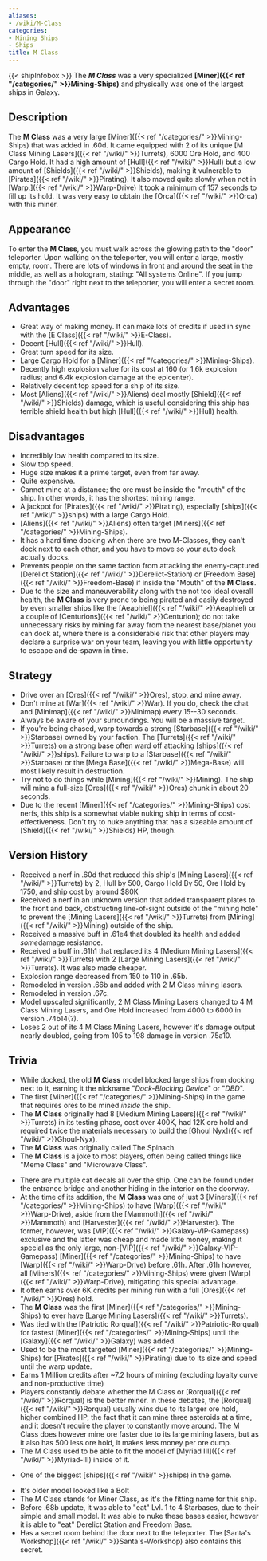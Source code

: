 ```yaml
---
aliases:
- /wiki/M-Class
categories:
- Mining Ships
- Ships
title: M Class
---
```


{{< shipInfobox >}} The **_M Class_** was a very specialized **[Miner]({{< ref "/categories/" >}}Mining-Ships)** and physically was one of the largest ships in Galaxy.

## Description

The **M Class** was a very large [Miner]({{< ref "/categories/" >}}Mining-Ships) that was added in .60d. It came equipped with 2 of its unique [M Class Mining Lasers]({{< ref "/wiki/" >}}Turrets), 6000 Ore Hold, and 400 Cargo Hold. It had a high amount of [Hull]({{< ref "/wiki/" >}}Hull) but a low amount of [Shields]({{< ref "/wiki/" >}}Shields), making it vulnerable to [Pirates]({{< ref "/wiki/" >}}Pirating). It also moved quite slowly when not in [Warp.]({{< ref "/wiki/" >}}Warp-Drive) It took a minimum of 157 seconds to fill up its hold. It was very easy to obtain the [Orca]({{< ref "/wiki/" >}}Orca) with this miner.

## Appearance

To enter the **M Class**, you must walk across the glowing path to the "door" teleporter. Upon walking on the teleporter, you will enter a large, mostly empty, room. There are lots of windows in front and around the seat in the middle, as well as a hologram, stating: "All systems Online". If you jump through the "door" right next to the teleporter, you will enter a secret room.

## Advantages

- Great way of making money. It can make lots of credits if used in sync with the [E Class]({{< ref "/wiki/" >}}E-Class).
- Decent [Hull]({{< ref "/wiki/" >}}Hull).
- Great turn speed for its size.
- Large Cargo Hold for a [Miner]({{< ref "/categories/" >}}Mining-Ships).
- Decently high explosion value for its cost at 160 (or 1.6k explosion radius; and 6.4k explosion damage at the epicenter).
- Relatively decent top speed for a ship of its size.
- Most [Aliens]({{< ref "/wiki/" >}}Aliens) deal mostly [Shield]({{< ref "/wiki/" >}}Shields) damage, which is useful considering this ship has terrible shield health but high [Hull]({{< ref "/wiki/" >}}Hull) health.

## Disadvantages

- Incredibly low health compared to its size.
- Slow top speed.
- Huge size makes it a prime target, even from far away.
- Quite expensive.
- Cannot mine at a distance; the ore must be inside the "mouth" of the ship. In other words, it has the shortest mining range.
- A jackpot for [Pirates]({{< ref "/wiki/" >}}Pirating), especially [ships]({{< ref "/wiki/" >}}ships) with a large Cargo Hold.
- [Aliens]({{< ref "/wiki/" >}}Aliens) often target [Miners]({{< ref "/categories/" >}}Mining-Ships).
- It has a hard time docking when there are two M-Classes, they can't dock next to each other, and you have to move so your auto dock actually docks.
- Prevents people on the same faction from attacking the enemy-captured [Derelict Station]({{< ref "/wiki/" >}}Derelict-Station) or [Freedom Base]({{< ref "/wiki/" >}}Freedom-Base) if inside the "Mouth" of the **M Class**.
- Due to the size and maneuverability along with the not too ideal overall health, the **M Class** is very prone to being pirated and easily destroyed by even smaller ships like the [Aeaphiel]({{< ref "/wiki/" >}}Aeaphiel) or a couple of [Centurions]({{< ref "/wiki/" >}}Centurion); do not take unnecessary risks by mining far away from the nearest base/planet you can dock at, where there is a considerable risk that other players may declare a surprise war on your team, leaving you with little opportunity to escape and de-spawn in time.

## Strategy

- Drive over an [Ores]({{< ref "/wiki/" >}}Ores), stop, and mine away.
- Don't mine at [War]({{< ref "/wiki/" >}}War). If you do, check the chat and [Minimap]({{< ref "/wiki/" >}}Minimap) every 15--30 seconds.
- Always be aware of your surroundings. You will be a massive target.
- If you're being chased, warp towards a strong [Starbase]({{< ref "/wiki/" >}}Starbase) owned by your faction. The [Turrets]({{< ref "/wiki/" >}}Turrets) on a strong base often ward off attacking [ships]({{< ref "/wiki/" >}}ships). Failure to warp to a [Starbase]({{< ref "/wiki/" >}}Starbase) or the [Mega Base]({{< ref "/wiki/" >}}Mega-Base) will most likely result in destruction.
- Try not to do things while [Mining]({{< ref "/wiki/" >}}Mining). The ship will mine a full-size [Ores]({{< ref "/wiki/" >}}Ores) chunk in about 20 seconds.
- Due to the recent [Miner]({{< ref "/categories/" >}}Mining-Ships) cost nerfs, this ship is a somewhat viable nuking ship in terms of cost-effectiveness. Don't try to nuke anything that has a sizeable amount of [Shield]({{< ref "/wiki/" >}}Shields) HP, though.

## Version History 

- Received a nerf in .60d that reduced this ship's [Mining Lasers]({{< ref "/wiki/" >}}Turrets) by 2, Hull by 500, Cargo Hold By 50, Ore Hold by 1750, and ship cost by around $80K
- Received a nerf in an unknown version that added transparent plates to the front and back, obstructing line-of-sight outside of the "mining hole" to prevent the [Mining Lasers]({{< ref "/wiki/" >}}Turrets) from [Mining]({{< ref "/wiki/" >}}Mining) outside of the ship.
- Received a massive buff in .61e4 that doubled its health and added *some*damage resistance.
- Received a buff in .61h1 that replaced its 4 [Medium Mining Lasers]({{< ref "/wiki/" >}}Turrets) with 2 [Large Mining Lasers]({{< ref "/wiki/" >}}Turrets). It was also made cheaper.
- Explosion range decreased from 150 to 110 in .65b.
- Remodeled in version .66b and added with 2 M Class mining lasers.
- Remodeled in version .67c.
- Model upscaled significantly, 2 M Class Mining Lasers changed to 4 M Class Mining Lasers, and Ore Hold increased from 4000 to 6000 in version .74b14(?).
- Loses 2 out of its 4 M Class Mining Lasers, however it's damage output nearly doubled, going from 105 to 198 damage in version .75a10.

## Trivia

- While docked, the old **M Class** model blocked large ships from docking next to it, earning it the nickname "_Dock-Blocking Device_" or "_DBD_".
- The first [Miner]({{< ref "/categories/" >}}Mining-Ships) in the game that requires ores to be mined _inside_ the ship.
- The **M Class** originally had 8 [Medium Mining Lasers]({{< ref "/wiki/" >}}Turrets) in its testing phase, cost over 400K, had 12K ore hold and required twice the materials necessary to build the [Ghoul Nyx]({{< ref "/wiki/" >}}Ghoul-Nyx).
- The **M Class** was originally called The Spinach.
- The **M Class** is a joke to most players, often being called things like "Meme Class" and "Microwave Class".

<!-- -->

- There are multiple cat decals all over the ship. One can be found under the entrance bridge and another hiding in the interior on the doorway.
- At the time of its addition, the **M Class** was one of just 3 [Miners]({{< ref "/categories/" >}}Mining-Ships) to have [Warp]({{< ref "/wiki/" >}}Warp-Drive), aside from the [Mammoth]({{< ref "/wiki/" >}}Mammoth) and [Harvester]({{< ref "/wiki/" >}}Harvester). The former, however, was [VIP]({{< ref "/wiki/" >}}Galaxy-VIP-Gamepass) exclusive and the latter was cheap and made little money, making it special as the only large, non-[VIP]({{< ref "/wiki/" >}}Galaxy-VIP-Gamepass) [Miner]({{< ref "/categories/" >}}Mining-Ships) to have [Warp]({{< ref "/wiki/" >}}Warp-Drive) before .61h. After .61h however, all [Miners]({{< ref "/categories/" >}}Mining-Ships) were given [Warp]({{< ref "/wiki/" >}}Warp-Drive), mitigating this special advantage.
- It often earns over 6K credits per mining run with a full [Ores]({{< ref "/wiki/" >}}Ores) hold.
- The **M Class** was the first [Miner]({{< ref "/categories/" >}}Mining-Ships) to ever have [Large Mining Lasers]({{< ref "/wiki/" >}}Turrets).
- Was tied with the [Patriotic Rorqual]({{< ref "/wiki/" >}}Patriotic-Rorqual) for fastest [Miner]({{< ref "/categories/" >}}Mining-Ships) until the [Galaxy]({{< ref "/wiki/" >}}Galaxy) was added.
- Used to be the most targeted [Miner]({{< ref "/categories/" >}}Mining-Ships) for [Pirates]({{< ref "/wiki/" >}}Pirating) due to its size and speed until the warp update.
- Earns 1 Million credits after ~7.2 hours of mining (excluding loyalty curve and non-productive time)
- Players constantly debate whether the M Class or [Rorqual]({{< ref "/wiki/" >}}Rorqual) is the better miner. In these debates, the [Rorqual]({{< ref "/wiki/" >}}Rorqual) usually wins due to its larger ore hold, higher combined HP, the fact that it can mine three asteroids at a time, and it doesn't require the player to constantly move around. The M Class does however mine ore faster due to its large mining lasers, but as it also has 500 less ore hold, it makes less money per ore dump.
- The M Class used to be able to fit the model of [Myriad III]({{< ref "/wiki/" >}}Myriad-III) inside of it.

<!-- -->

- One of the biggest [ships]({{< ref "/wiki/" >}}ships) in the game.

<!-- -->

- It's older model looked like a Bolt
- The M Class stands for Miner Class, as it's the fitting name for this ship.
- Before .68b update, it was able to "eat" Lvl. 1 to 4 Starbases, due to their simple and small model. It was able to nuke these bases easier, however it is able to "eat" Derelict Station and Freedom Base.
- Has a secret room behind the door next to the teleporter. The [Santa's Workshop]({{< ref "/wiki/" >}}Santa's-Workshop) also contains this secret.
